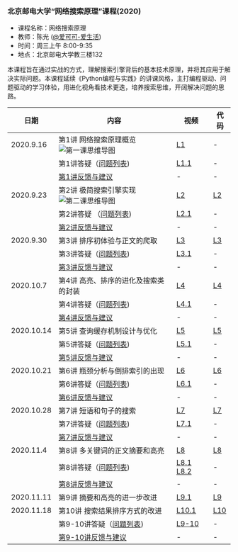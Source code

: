 ### 北京邮电大学“网络搜索原理”课程(2020)
- 课程名称：网络搜索原理
- 教师：陈光 ([@爱可可-爱生活](https://weibo.com/fly51fly))
- 时间：周三上午 8:00-9:35
- 地点：北京邮电大学教三楼132

本课程旨在通过实战的方式，理解搜索引擎背后的基本技术原理，并将其应用于解决实际问题。本课程延续《Python编程与实践》的讲课风格，主打编程驱动、问题驱动的学习体验，用进化视角看技术更迭，培养搜索思维，开阔解决问题的思路。

|  日期   | 内容  | 视频 | 代码 |
|  ----  | ----  |  ----  | ----  |
| 2020.9.16  | 第1讲 网络搜索原理概览 ![第一课思维导图](https://github.com/fly51fly/Principle_of_Web_Search_2020/blob/master/images/class_1_mm.jpg)|  [L1](https://www.bilibili.com/video/BV1zp4y1e7iN/?p=1) | - |
|   | 第1讲答疑（[问题列表](https://github.com/fly51fly/Principle_of_Web_Search_2020/blob/master/questions/question_001.md))|  [L1.1](https://www.bilibili.com/video/BV1zp4y1e7iN/?p=2) | - |
| | [第1讲反馈与建议](https://github.com/fly51fly/Principle_of_Web_Search_2020/blob/master/feedback/feedback_001.md) | - | - |
| 2020.9.23 | 第2讲 极简搜索引擎实现 ![第二课思维导图](https://github.com/fly51fly/Principle_of_Web_Search_2020/blob/master/images/class_2_mm.jpg) | [L2](https://www.bilibili.com/video/BV1zp4y1e7iN/?p=3) | [L2](https://github.com/fly51fly/Principle_of_Web_Search_2020/blob/master/code/class_2.ipynb) |
| | 第2讲答疑 （[问题列表](https://github.com/fly51fly/Principle_of_Web_Search_2020/blob/master/questions/question_002.md)) | [L2.1](https://www.bilibili.com/video/BV1zp4y1e7iN/?p=4) | - |
| | [第2讲反馈与建议](https://github.com/fly51fly/Principle_of_Web_Search_2020/blob/master/feedback/feedback_002.md) | - | - |
| 2020.9.30 | 第3讲 排序初体验与正文的爬取 | [L3](https://www.bilibili.com/video/BV1zp4y1e7iN/?p=5) | [L3](https://github.com/fly51fly/Principle_of_Web_Search_2020/blob/master/code/class_3.ipynb) |
|  | 第3讲答疑（[问题列表](https://github.com/fly51fly/Principle_of_Web_Search_2020/blob/master/questions/question_003.md)) | [L3.1](https://www.bilibili.com/video/BV1zp4y1e7iN/?p=6) | - |
| | [第3讲反馈与建议](https://github.com/fly51fly/Principle_of_Web_Search_2020/blob/master/feedback/feedback_003.md) | - | - |
| 2020.10.7 | 第4讲 高亮、排序的进化及搜索类的封装 | [L4](https://www.bilibili.com/video/BV1zp4y1e7iN/?p=7) | [L4](https://github.com/fly51fly/Principle_of_Web_Search_2020/blob/master/code/class_4.ipynb) |
|  | 第4讲答疑（[问题列表](https://github.com/fly51fly/Principle_of_Web_Search_2020/blob/master/questions/question_004.md)) | [L4.1](https://www.bilibili.com/video/BV1zp4y1e7iN/?p=8) | - |
| | [第4讲反馈与建议](https://github.com/fly51fly/Principle_of_Web_Search_2020/blob/master/feedback/feedback_004.md) | - | - |
| 2020.10.14 | 第5讲 查询缓存机制设计与优化 | [L5](https://www.bilibili.com/video/BV1zp4y1e7iN/?p=9) | [L5](https://github.com/fly51fly/Principle_of_Web_Search_2020/blob/master/code/class_5.ipynb) |
|  | 第5讲答疑（[问题列表](https://github.com/fly51fly/Principle_of_Web_Search_2020/blob/master/questions/question_005.md)) | [L5.1](https://www.bilibili.com/video/BV1zp4y1e7iN/?p=10) | - |
| | [第5讲反馈与建议](https://github.com/fly51fly/Principle_of_Web_Search_2020/blob/master/feedback/feedback_005.md) | - | - |
| 2020.10.21 | 第6讲 瓶颈分析与倒排索引的出现 | [L6](https://www.bilibili.com/video/BV1zp4y1e7iN/?p=11) | [L6](https://github.com/fly51fly/Principle_of_Web_Search_2020/blob/master/code/class_6.ipynb) |
| | 第6讲答疑（[问题列表](https://github.com/fly51fly/Principle_of_Web_Search_2020/blob/master/questions/question_006.md)) | [L6.1](https://www.bilibili.com/video/BV1zp4y1e7iN/?p=12) | - |
| | [第6讲反馈与建议](https://github.com/fly51fly/Principle_of_Web_Search_2020/blob/master/feedback/feedback_006.md) | - | - |
| 2020.10.28 | 第7讲 短语和句子的搜索 | [L7](https://www.bilibili.com/video/BV1zp4y1e7iN/?p=13) | [L7](https://github.com/fly51fly/Principle_of_Web_Search_2020/blob/master/code/class_7.ipynb) |
| | 第7讲答疑（[问题列表](https://github.com/fly51fly/Principle_of_Web_Search_2020/blob/master/questions/question_007.md)) | [L7.1](https://www.bilibili.com/video/BV1zp4y1e7iN/?p=14) | - |
| | [第7讲反馈与建议](https://github.com/fly51fly/Principle_of_Web_Search_2020/blob/master/feedback/feedback_007.md) | - | - |
| 2020.11.4 | 第8讲 多关键词的正文摘要和高亮 | [L8](https://www.bilibili.com/video/BV1zp4y1e7iN/?p=15) | [L8](https://github.com/fly51fly/Principle_of_Web_Search_2020/blob/master/code/class_8.ipynb) |
| | 第8讲答疑（[问题列表](https://github.com/fly51fly/Principle_of_Web_Search_2020/blob/master/questions/question_008.md)) | [L8.1](https://www.bilibili.com/video/BV1zp4y1e7iN/?p=16) [L8.2](https://www.bilibili.com/video/BV1zp4y1e7iN/?p=17) | - |
| | [第8讲反馈与建议](https://github.com/fly51fly/Principle_of_Web_Search_2020/blob/master/feedback/feedback_008.md) | - | - |
| 2020.11.11 | 第9讲 摘要和高亮的进一步改进 | [L9.1](https://www.bilibili.com/video/BV1zp4y1e7iN/?p=18) | [L9](https://github.com/fly51fly/Principle_of_Web_Search_2020/blob/master/code/class_9.ipynb) |
| 2020.11.18 | 第10讲 搜索结果排序方式的改进 | [L10.1](https://www.bilibili.com/video/BV1zp4y1e7iN/?p=19) | [L10](https://github.com/fly51fly/Principle_of_Web_Search_2020/blob/master/code/class_10.ipynb) |
|  | 第9-10讲答疑（[问题列表](https://github.com/fly51fly/Principle_of_Web_Search_2020/blob/master/questions/question_010.md)) | [L9-10](https://www.bilibili.com/video/BV1zp4y1e7iN/?p=20) | - |
|  | [第9-10讲反馈与建议](https://github.com/fly51fly/Principle_of_Web_Search_2020/blob/master/feedback/feedback_010.md) | - | - |